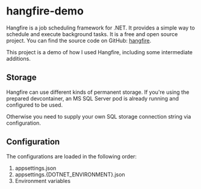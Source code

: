 # hangfire-demo

Hangfire is a job scheduling framework for .NET. It provides a simple way to schedule and execute background tasks. It is a free and open source project. You can find the source code on GitHub: [hangfire](https://github.com/HangfireIO/Hangfire).

This project is a demo of how I used Hangfire, including some intermediate additions.

## Storage

Hangfire can use different kinds of permanent storage. If you're using the prepared devcontainer, an MS SQL Server pod is already running and configured to be used.

Otherwise you need to supply your own SQL storage connection string via configuration.

## Configuration

The configurations are loaded in the following order:
1. appsettings.json
1. appsettings.{DOTNET_ENVIRONMENT}.json
1. Environment variables
